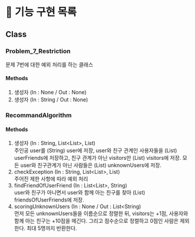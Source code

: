 # 🚀 기능 구현 목록
## Class
### Problem_7_Restriction
문제 7번에 대한 예외 처리를 하는 클래스
#### Methods
1. 생성자 (In : None / Out : None)
2. 생성자 (In : String / Out : None)
### RecommandAlgorithm
#### Methods
1. 생성자 (In : String, List<List<String>>, List<String>)
<br>주인공 user를 (String) user에 저장, user와 친구 관계인 사용자들을 (List<String>) userFriends에 저장하고, 친구 관계가 아닌 visitors만 (List<Stirng>) visitors에 저장. 모든 user와 친구관계가 아닌 사람들은 (List<String>) unknownUsers에 저장.
2. checkException (In : String, List<List<String>>, List<String>)
<br>주어진 제한 사항에 따라 예외 처리
3. findFriendOfUserFriend (In : List<List<String>>, String)
<br>user와 친구가 아니면서 user와 함께 아는 친구를 찾아 (List<String>) friendsOfUserFriends에 저장.
4. scoringUnknownUsers (In : None / Out : List<String)
<br>먼저 모든 unknownUsers들을 이름순으로 정렬한 뒤, visitors는 +1점, 사용자와 함께 아는 친구는 +10점을 메긴다. 그리고 점수순으로 정렬하고 0점인 사람은 제외한다.
최대 5명까지 반환한다.